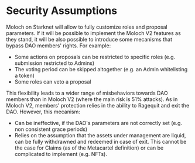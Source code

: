 # Security Assumptions

Moloch on Starknet will allow to fully customize roles and proposal parameters. If it will be possible to implement the Moloch V2 features as they stand, it will be also possible to introduce some mecanisms that bypass DAO members' rights. For example:

* Some actions on proposals can be restricted to specific roles (e.g. submission restricted to Admins)
* The voting period can be skipped altogether (e.g. an Admin whitelisting a token)
* Some roles can veto a proposal

This flexibility leads to a wider range of misbehaviors towards DAO members than in Moloch V2 (where the main risk is 51% attacks). As in Moloch V2, members' protection relies in the ability to Ragequit and exit the DAO. However, this mecanism:

* Can be ineffective, if the DAO's parameters are not correctly set (e.g. non consistent grace periods)
* Relies on the assumption that the assets under management are liquid, can be fully withdrawned and redeemed in case of exit. This cannot be the case for Claims (as of the Metacartel definition) or can be complicated to implement (e.g. NFTs).

